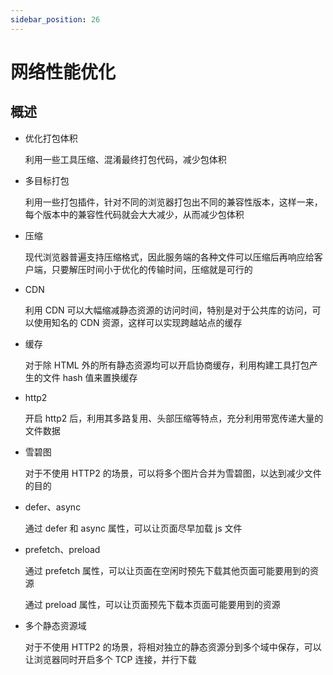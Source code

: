 ```yaml
---
sidebar_position: 26
---
```


# 网络性能优化

## 概述

-  优化打包体积

    利用一些工具压缩、混淆最终打包代码，减少包体积

- 多目标打包

    利用一些打包插件，针对不同的浏览器打包出不同的兼容性版本，这样一来，每个版本中的兼容性代码就会大大减少，从而减少包体积

- 压缩

    现代浏览器普遍支持压缩格式，因此服务端的各种文件可以压缩后再响应给客户端，只要解压时间小于优化的传输时间，压缩就是可行的

- CDN

    利用 CDN 可以大幅缩减静态资源的访问时间，特别是对于公共库的访问，可以使用知名的 CDN 资源，这样可以实现跨越站点的缓存

- 缓存

    对于除 HTML 外的所有静态资源均可以开启协商缓存，利用构建工具打包产生的文件 hash 值来置换缓存

- http2

    开启 http2 后，利用其多路复用、头部压缩等特点，充分利用带宽传递大量的文件数据

- 雪碧图

    对于不使用 HTTP2 的场景，可以将多个图片合并为雪碧图，以达到减少文件的目的

- defer、async

    通过 defer 和 async 属性，可以让页面尽早加载 js 文件

- prefetch、preload

    通过 prefetch 属性，可以让页面在空闲时预先下载其他页面可能要用到的资源

    通过 preload 属性，可以让页面预先下载本页面可能要用到的资源

- 多个静态资源域

    对于不使用 HTTP2 的场景，将相对独立的静态资源分到多个域中保存，可以让浏览器同时开启多个 TCP 连接，并行下载
